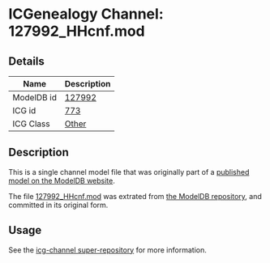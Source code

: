 # ICGenealogy Channel: 127992\_HHcnf.mod

## Details

Name | Description
---- | -----------
ModelDB id | [127992](http://senselab.med.yale.edu/ModelDB/ShowModel.cshtml?model=127992)
ICG id | [773](http://icg.neurotheory.ox.ac.uk/channels/other/773)
ICG Class | [Other](http://icg.neurotheory.ox.ac.uk/channels/other)

## Description

This is a single channel model file that was originally part of a [published model on the ModelDB website](http://senselab.med.yale.edu/mModelDB/ShowModel.cshtml?model=127992).

The file [127992\_HHcnf.mod](127992_HHcnf.mod) was extrated from [the ModelDB repository](http://senselab.med.yale.edu/ModelDB/ShowModel.cshtml?model=127992), and committed in its original form.

## Usage

See the [icg-channel super-repository](https://github.com/icgenealogy/icg-channels) for more information.